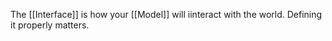The [[Interface]] is how your [[Model]] will iinteract with the world. Defining it properly matters.